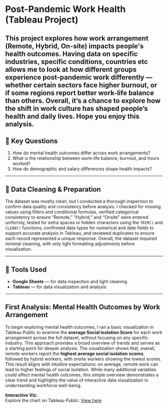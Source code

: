 # Post-Pandemic Work Health (Tableau Project)

This project explores how work arrangement (Remote, Hybrid, On-site) impacts people's health outcomes. Having data on specific industries, specific conditions, countries etc allows me to look at how different groups experience post-pandemic work differently — whether certain sectors face higher burnout, or if some regions report better work-life balance than others. Overall, it’s a chance to explore how the shift in work culture has shaped people’s health and daily lives. Hope you enjoy this analysis.
---

## 🧠 Key Questions

1. How do mental health outcomes differ across work arrangements?  
2. What is the relationship between work-life balance, burnout, and hours worked?  
3. How do demographic and salary differences shape health impacts?

---

## 🧹 Data Cleaning & Preparation

The dataset was mostly clean, but I conducted a thorough inspection to confirm data quality and consistency before analysis. I checked for missing values using filters and conditional formulas, verified categorical consistency to ensure “Remote,” “Hybrid,” and “Onsite” were entered uniformly, tested for extra spaces or hidden characters using the `TRIM()` and `CLEAN()` functions, confirmed data types for numerical and date fields to support accurate analysis in Tableau, and reviewed duplicates to ensure each record represented a unique response. Overall, the dataset required minimal cleaning, with only light formatting adjustments before visualization.

---

## 🧰 Tools Used

- **Google Sheets** — for data inspection and light cleaning  
- **Tableau** — for data visualization and analysis  

---

## First Analysis: Mental Health Outcomes by Work Arrangement

To begin exploring mental health outcomes, I ran a basic visualization in Tableau Public to examine the **average Social Isolation Score** for each work arrangement across the full dataset, without focusing on any specific industry. This approach provides a broad overview of trends and serves as a starting point for deeper analysis. The visualization shows that, overall, remote workers report the **highest average social isolation scores**, followed by hybrid workers, with onsite workers showing the lowest scores. This result aligns with intuitive expectations: on average, remote work can lead to higher feelings of social isolation. While many additional variables could affect mental health outcomes, this simple overview demonstrates a clear trend and highlights the value of interactive data visualization in understanding workforce well-being.

**Interactive Viz:**  
Explore the chart on Tableau Public: [View here](https://public.tableau.com/views/MentalHealthOutcomesbyWorkArrangements/Sheet1)
